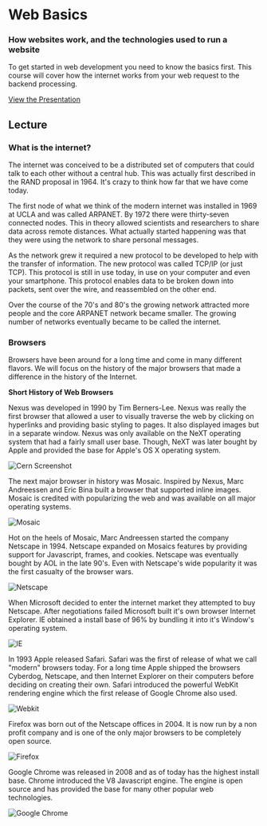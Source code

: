 # Web Basics

### How websites work, and the technologies used to run a website
To get started in web development you need to know the basics first. This course will cover how the internet works from your web request to the backend processing.

[View the Presentation](presentation.pdf)

## Lecture

### What is the internet?
The internet was conceived to be a distributed set of computers that could talk to each other without a central hub. This was actually first described in the RAND proposal in 1964. It's crazy to think how far that we have come today.

The first node of what we think of the modern internet was installed in 1969 at UCLA and was called ARPANET. By 1972 there were thirty-seven connected nodes. This in theory allowed scientists and researchers to share data across remote distances. What actually started happening was that they were using the network to share personal messages.

As the network grew it required a new protocol to be developed to help with the transfer of information. The new protocol was called TCP/IP (or just TCP). This protocol is still in use today, in use on your computer and even your smartphone. This protocol enables data to be broken down into packets, sent over the wire, and reassembled on the other end.

Over the course of the 70's and 80's the growing network attracted more people and the core ARPANET network became smaller. The growing number of networks eventually became to be called the internet.


### Browsers
Browsers have been around for a long time and come in many different flavors. We will focus on the history of the major browsers that made a difference in the history of the Internet.

**Short History of Web Browsers**

Nexus was developed in 1990 by Tim Berners-Lee. Nexus was really the first browser that allowed a user to visually traverse the web by clicking on hyperlinks and providing basic styling to pages. It also displayed images but in a separate window. Nexus was only available on the NeXT operating system that had a fairly small user base. Though, NeXT was later bought by Apple and provided the base for Apple's OS X operating system.

![Cern Screenshot](http://www.w3.org/History/1994/WWW/Journals/CACM/screensnap2_24c.gif)

The next major browser in history was Mosaic. Inspired by Nexus, Marc Andreessen and Eric Bina built a browser that supported inline images. Mosaic is credited with popularizing the web and was available on all major operating systems.

![Mosaic](http://www6.pcmag.com/media/images/252961-1993-ncsa-mosaic.jpg)

Hot on the heels of Mosaic, Marc Andreessen started the company Netscape in 1994. Netscape expanded on Mosaics features by providing support for Javascript, frames, and cookies. Netscape was eventually bought by AOL in the late 90's. Even with Netscape's wide popularity it was the first casualty of the browser wars.

![Netscape](http://www1.pcmag.com/media/images/252951-1994-netscape.jpg)

When Microsoft decided to enter the internet market they attempted to buy Netscape. After negotiations failed Microsoft built it's own browser Internet Explorer. IE obtained a install base of 96% by bundling it into it's Window's operating system.

![IE](http://www1.pcmag.com/media/images/252953-1995-internet-explorer.jpg)

In 1993 Apple released Safari. Safari was the first of release of what we call "modern" browsers today. For a long time Apple shipped the browsers Cyberdog, Netscape, and then Internet Explorer on their computers before deciding on creating their own. Safari introduced the powerful WebKit rendering engine which the first release of Google Chrome also used.

![Webkit](http://www2.pcmag.com/media/images/252955-2003-safari.jpg)

Firefox was born out of the Netscape offices in 2004. It is now run by a non profit company and is one of the only major browsers to be completely open source.

![Firefox](http://www4.pcmag.com/media/images/252949-2003-firefox.jpg)

Google Chrome was released in 2008 and as of today has the highest install base. Chrome introduced the V8 Javascript engine. The engine is open source and has provided the base for many other popular web technologies.

![Google Chrome](http://www8.pcmag.com/media/images/252954-2008-chrome.jpg)
